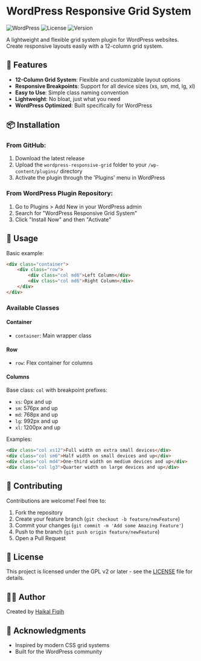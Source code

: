 # WordPress Responsive Grid System

![WordPress](https://img.shields.io/badge/WordPress-5.0%2B-blue)
![License](https://img.shields.io/badge/license-GPL--2.0%2B-green)
![Version](https://img.shields.io/badge/version-1.0.0-orange)

A lightweight and flexible grid system plugin for WordPress websites. Create responsive layouts easily with a 12-column grid system.

## 🚀 Features

- **12-Column Grid System**: Flexible and customizable layout options
- **Responsive Breakpoints**: Support for all device sizes (xs, sm, md, lg, xl)
- **Easy to Use**: Simple class naming convention
- **Lightweight**: No bloat, just what you need
- **WordPress Optimized**: Built specifically for WordPress

## 📦 Installation

### From GitHub:
1. Download the latest release
2. Upload the `wordpress-responsive-grid` folder to your `/wp-content/plugins/` directory
3. Activate the plugin through the 'Plugins' menu in WordPress

### From WordPress Plugin Repository:
1. Go to Plugins > Add New in your WordPress admin
2. Search for "WordPress Responsive Grid System"
3. Click "Install Now" and then "Activate"

## 🎯 Usage

Basic example:
```html
<div class="container">
    <div class="row">
        <div class="col md6">Left Column</div>
        <div class="col md6">Right Column</div>
    </div>
</div>
```

### Available Classes

#### Container
- `container`: Main wrapper class

#### Row
- `row`: Flex container for columns

#### Columns
Base class: `col` with breakpoint prefixes:
- `xs`: 0px and up
- `sm`: 576px and up
- `md`: 768px and up
- `lg`: 992px and up
- `xl`: 1200px and up

Examples:
```html
<div class="col xs12">Full width on extra small devices</div>
<div class="col sm6">Half width on small devices and up</div>
<div class="col md4">One-third width on medium devices and up</div>
<div class="col lg3">Quarter width on large devices and up</div>
```

## 🤝 Contributing

Contributions are welcome! Feel free to:

1. Fork the repository
2. Create your feature branch (`git checkout -b feature/newFeature`)
3. Commit your changes (`git commit -m 'Add some Amazing Feature'`)
4. Push to the branch (`git push origin feature/newFeature`)
5. Open a Pull Request

## 📝 License

This project is licensed under the GPL v2 or later - see the [LICENSE](LICENSE) file for details.

## 👨‍💻 Author

Created by [Haikal Fiqih](https://github.com/haikallfiqih)

## 🙏 Acknowledgments

- Inspired by modern CSS grid systems
- Built for the WordPress community
